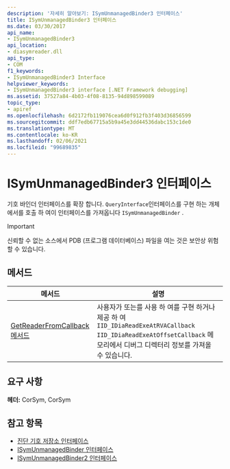 ```yaml
---
description: '자세히 알아보기: ISymUnmanagedBinder3 인터페이스'
title: ISymUnmanagedBinder3 인터페이스
ms.date: 03/30/2017
api_name:
- ISymUnmanagedBinder3
api_location:
- diasymreader.dll
api_type:
- COM
f1_keywords:
- ISymUnmanagedBinder3 Interface
helpviewer_keywords:
- ISymUnmanagedBinder3 interface [.NET Framework debugging]
ms.assetid: 37527a84-4b03-4f08-8135-94d898599089
topic_type:
- apiref
ms.openlocfilehash: 6d2172fb119076cea6d0f912fb3f403d36856599
ms.sourcegitcommit: ddf7edb67715a5b9a45e3dd44536dabc153c1de0
ms.translationtype: MT
ms.contentlocale: ko-KR
ms.lasthandoff: 02/06/2021
ms.locfileid: "99689835"
---
```

# <a name="isymunmanagedbinder3-interface"></a>ISymUnmanagedBinder3 인터페이스

기호 바인더 인터페이스를 확장 합니다. `QueryInterface`인터페이스를 구현 하는 개체에서를 호출 하 여이 인터페이스를 가져옵니다 `ISymUnmanagedBinder` .  
  
> [!IMPORTANT]
> 신뢰할 수 없는 소스에서 PDB (프로그램 데이터베이스) 파일을 여는 것은 보안상 위험할 수 있습니다.  
  
## <a name="methods"></a>메서드  
  
|메서드|설명|  
|------------|-----------------|  
|[GetReaderFromCallback 메서드](isymunmanagedbinder3-getreaderfromcallback-method.md)|사용자가 또는를 사용 하 여를 구현 하거나 제공 하 여 `IID_IDiaReadExeAtRVACallback` `IID_IDiaReadExeAtOffsetCallback` 메모리에서 디버그 디렉터리 정보를 가져올 수 있습니다.|  
  
## <a name="requirements"></a>요구 사항  

 **헤더:** CorSym, CorSym  
  
## <a name="see-also"></a>참고 항목

- [진단 기호 저장소 인터페이스](diagnostics-symbol-store-interfaces.md)
- [ISymUnmanagedBinder 인터페이스](isymunmanagedbinder-interface.md)
- [ISymUnmanagedBinder2 인터페이스](isymunmanagedbinder2-interface.md)
